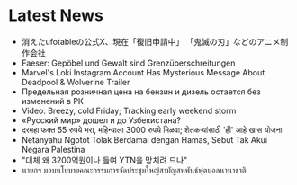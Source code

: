 # Latest News
-  消えたufotableの公式X、現在「復旧申請中」 「鬼滅の刃」などのアニメ制作会社
-  Faeser: Gepöbel und Gewalt sind Grenzüberschreitungen
-  Marvel's Loki Instagram Account Has Mysterious Message About Deadpool & Wolverine Trailer
-  Предельная розничная цена на бензин и дизель остается без изменений в РК
-  Video: Breezy, cold Friday; Tracking early weekend storm
-  «Русский мир» дошел и до Узбекистана?
-  दरमहा फक्त 55 रुपये भरा, महिन्याला 3000 रुपये मिळवा; शेतकऱ्यांसाठी 'ही' आहे खास योजना
-  Netanyahu Ngotot Tolak Berdamai dengan Hamas, Sebut Tak Akui Negara Palestina
-  "대체 왜 3200억원이나 들여 YTN을 망치려 드나"
-  นายกฯ มอบนโยบายคณะกรรมการจัดประชุมใหญ่สามัญสหพันธ์ฟุตบอลนานาชาติ
